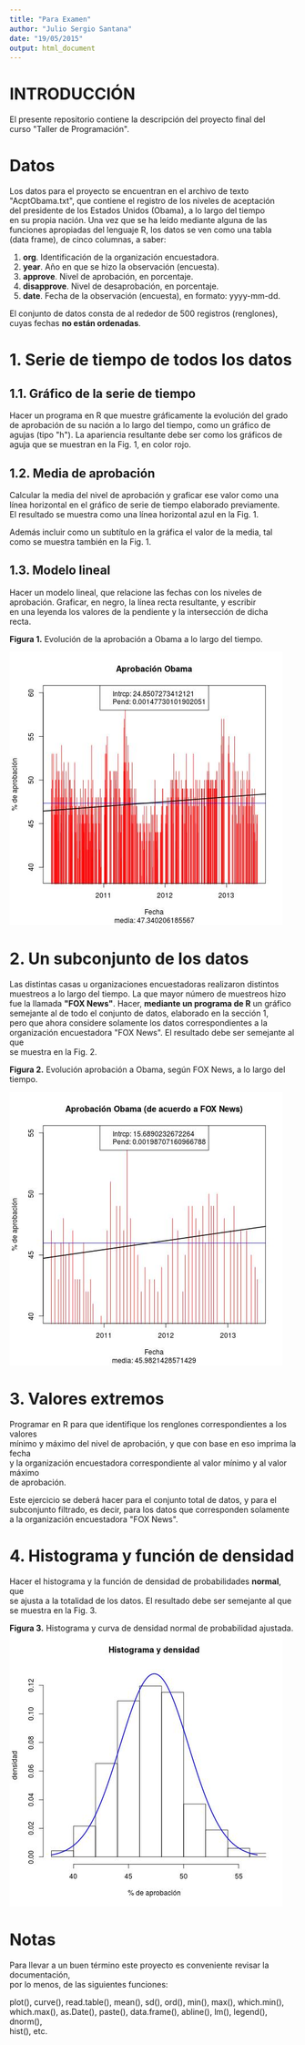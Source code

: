 ```yaml
---
title: "Para Examen"
author: "Julio Sergio Santana"
date: "19/05/2015"
output: html_document
---
```

# INTRODUCCIÓN
El presente repositorio contiene la descripción del proyecto final del  
curso "Taller de Programación".

# Datos
Los datos para el proyecto se encuentran en el archivo de texto  
"AcptObama.txt", que contiene el registro de los niveles de aceptación  
del presidente de los Estados Unidos (Obama), a lo largo del tiempo  
en su propia nación. Una vez que se ha leído mediante alguna de las  
funciones apropiadas del lenguaje R, los datos se ven como una tabla  
(data frame), de cinco columnas, a saber:

1. **org**. Identificación de la organización encuestadora.
2. **year**. Año en que se hizo la observación (encuesta).
3. **approve**. Nivel de aprobación, en porcentaje.
4. **disapprove**. Nivel de desaprobación, en porcentaje.
5. **date**. Fecha de la observación (encuesta), en formato: yyyy-mm-dd.

El conjunto de datos consta de al rededor de 500 registros (renglones),  
cuyas fechas **no están ordenadas**. 

# 1. Serie de tiempo de todos los datos
## 1.1. Gráfico de la serie de tiempo
Hacer un programa en R que muestre gráficamente la evolución del grado  
de aprobación de su nación a lo largo del tiempo, como un gráfico de  
agujas (tipo "h"). La apariencia resultante debe ser como los gráficos de  
aguja que se muestran en la Fig. 1, en color rojo.

## 1.2. Media de aprobación
Calcular la media del nivel de aprobación y graficar ese valor como una  
línea horizontal en el gráfico de serie de tiempo elaborado previamente.  
El resultado se muestra como una línea horizontal azul en la Fig. 1.

Además incluir como un subtítulo en la gráfica el valor de la media, tal  
como se muestra también en la Fig. 1.

## 1.3. Modelo lineal
Hacer un modelo lineal, que relacione las fechas con los niveles de   aprobación. Graficar, en negro, la línea recta resultante, y escribir  
en una leyenda los valores de la pendiente y la intersección de dicha  
recta.

**Figura 1.** Evolución de la aprobación a Obama a lo largo del tiempo.

![Serie de tiempo](SerieTiempo.jpg)

# 2. Un subconjunto de los datos
Las distintas casas u organizaciones encuestadoras realizaron distintos  
muestreos a lo largo del tiempo. La que mayor número de muestreos hizo  
fue la llamada **"FOX News"**. Hacer, **mediante un programa de R** un  gráfico  
semejante al de todo el conjunto de datos, elaborado en la sección 1,  
pero que ahora considere solamente los datos correspondientes a la  
organización encuestadora "FOX News". El resultado debe ser semejante al que  
se muestra en la Fig. 2.

**Figura 2.** Evolución aprobación a Obama, según FOX News, a lo largo del tiempo.

![Serie de tiempo](SerieTiempoFOX.jpg)

# 3. Valores extremos
Programar en R para que identifique los renglones correspondientes a los valores  
mínimo y máximo del nivel de aprobación, y que con base en eso imprima la fecha  
y la organización encuestadora correspondiente al valor mínimo y al valor máximo  
de aprobación.

Este ejercicio se deberá hacer para el conjunto total de datos, y para el  
subconjunto filtrado, es decir, para los datos que corresponden solamente  
a la organización encuestadora "FOX News".

# 4. Histograma y función de densidad
Hacer el histograma y la función de densidad de probabilidades **normal**, que  
se ajusta a la totalidad de los datos. El resultado debe ser semejante al que  
se muestra en la Fig. 3.

**Figura 3.** Histograma y curva de densidad normal de probabilidad ajustada.
![Histograma](HistoNormal.jpg)

# Notas
Para llevar a un buen término este proyecto es conveniente revisar la documentación,  
por lo menos, de las siguientes funciones: 

plot(), curve(), read.table(), mean(), sd(), ord(), min(), max(), which.min(),  
which.max(), as.Date(), paste(), data.frame(), abline(), lm(), legend(), dnorm(),  
hist(), etc.








